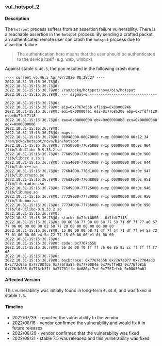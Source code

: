 ### vul_hotspot_2

#### Description

The `hotspot` process suffers from an assertion failure vulnerability. There is a reachable assertion in the `hotspot` process. By sending a crafted packet, an authenticated remote user can crash the `hotspot` process due to assertion failure.

> The authentication here means that the user should be authenticated to the device itself (e.g. web, winbox).

Against stable `6.46.5`, the poc resulted in the following crash dump.

```shell
---- current v6.46.5 Apr/07/2020 08:28:27 ----
2022.10.31-15:15:36.78@0: 
2022.10.31-15:15:36.78@0: 
2022.10.31-15:15:36.78@0: /ram/pckg/hotspot/nova/bin/hotspot
2022.10.31-15:15:36.78@0: --- signal=6 --------------------------------------------
2022.10.31-15:15:36.78@0: 
2022.10.31-15:15:36.78@0: eip=0x7767e55b eflags=0x00000246
2022.10.31-15:15:36.78@0: edi=0x00000fe1 esi=0x77686200 ebp=0x7fdf7120 esp=0x7fdf7118
2022.10.31-15:15:36.78@0: eax=0x00000000 ebx=0x000000b8 ecx=0x000000b8 edx=0x00000006
2022.10.31-15:15:36.78@0: 
2022.10.31-15:15:36.78@0: maps:
2022.10.31-15:15:36.78@0: 08048000-08078000 r-xp 00000000 00:12 34         /ram/pckg/hotspot/nova/bin/hotspot
2022.10.31-15:15:36.78@0: 77650000-77685000 r-xp 00000000 00:0c 964        /lib/libuClibc-0.9.33.2.so
2022.10.31-15:15:36.78@0: 77689000-776a3000 r-xp 00000000 00:0c 960        /lib/libgcc_s.so.1
2022.10.31-15:15:36.78@0: 776a4000-776b3000 r-xp 00000000 00:0c 944        /lib/libuc++.so
2022.10.31-15:15:36.78@0: 776b4000-776d1000 r-xp 00000000 00:0c 947        /lib/libucrypto.so
2022.10.31-15:15:36.78@0: 776d2000-776d8000 r-xp 00000000 00:0c 951        /lib/liburadius.so
2022.10.31-15:15:36.78@0: 776d9000-77725000 r-xp 00000000 00:0c 946        /lib/libumsg.so
2022.10.31-15:15:36.78@0: 77728000-77730000 r-xp 00000000 00:0c 950        /lib/libubox.so
2022.10.31-15:15:36.78@0: 77734000-7773b000 r-xp 00000000 00:0c 958        /lib/ld-uClibc-0.9.33.2.so
2022.10.31-15:15:36.78@0: 
2022.10.31-15:15:36.78@0: stack: 0x7fdf8000 - 0x7fdf7118 
2022.10.31-15:15:36.78@0: 00 60 68 77 00 60 68 77 58 71 df 7f 77 a0 67 77 06 00 00 00 00 62 68 77 20 00 00 00 00 00 00 00 
2022.10.31-15:15:36.78@0: 15 00 00 00 b8 71 df 7f 54 71 df 7f e4 5a 72 77 01 00 00 00 e4 5a 72 77 15 00 00 00 e1 0f 00 00 
2022.10.31-15:15:36.78@0: 
2022.10.31-15:15:36.78@0: code: 0x7767e55b
2022.10.31-15:15:36.78@0: 5b 3d 00 f0 ff ff 76 0e 8b 93 cc ff ff ff f7 d8 
2022.10.31-15:15:36.78@0: 
2022.10.31-15:15:36.78@0: backtrace: 0x7767e55b 0x7767a077 0x77704ad3 0x7772c9a5 0x77700fb5 0x776fda8a 0x7770004e 0x776ffe82 0x776fb81b 0x776fb265 0x776fb37f 0x77701ffb 0x0804f7ed 0x7767efcb 0x08050b01
```

#### Affected Version

This vulnerability was initially found in long-term  `6.44.6`, and was fixed in stable `7.5`.

#### Timeline

+ 2022/07/29 - reported the vulnerability to the vendor
+ 2022/08/16 - vendor confirmed the vulnerability and would fix it in future releases
+ 2022/08/26 - vendor confirmed that the vulnerability was fixed
+ 2022/08/31 - stable 7.5 was released and this vulnerability was fixed
